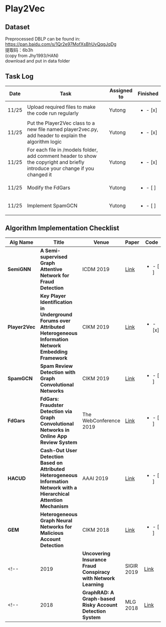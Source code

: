 # Play2Vec

## Dataset
Preprocessed DBLP can be found in:<br/>
https://pan.baidu.com/s/1Qr2e97MofXsBhUvQqgJqDg <br/>
提取码：6b3h <br/>(copy from Jhy1993/HAN)<br/>download and put in data folder

## Task Log
| Date   | Task  |  Assigned to  | Finished |
|-------|--------|--------|-------|
| 11/25 | Upload required files to make the code run regularly | Yutong |<ul><li>- [x] </li></ul> | 
| 11/25 | Put the Player2Vec class to a new file named player2vec.py, add header to explain the algorithm logic  | Yutong | <ul><li>- [x] </li></ul> |
| 11/25 | For each file in /models folder, add comment header to show the copyright and briefly introduce your change if you changed it  | Yutong | <ul><li>- [x] </li></ul> |
| 11/25 | Modify the FdGars   | Yutong | <ul><li>- [ ] </li></ul> |
| 11/25 | Implement SpamGCN   | Yutong | <ul><li>- [ ] </li></ul> |

## Algorithm Implementation Checklist
| Alg Name   | Title  | Venue |  Paper | Code  |
|-------|--------|--------|--------|-----------|
| **SemiGNN** | **A Semi-supervised Graph Attentive Network for Fraud Detection**  | ICDM 2019  |  [Link](https://github.com/yutongD/Player2Vec/tree/yingtong_modification/papers/SemiGNN.pdf)   |  <ul><li>- [ ] </li></ul> |
| **Player2Vec** | **Key Player Identification in Underground Forums over Attributed Heterogeneous Information Network Embedding Framework**  | CIKM 2019  | [Link](http://mason.gmu.edu/~lzhao9/materials/papers/lp0110-zhangA.pdf) | <ul><li>- [x] </li></ul> |
| **SpamGCN** | **Spam Review Detection with Graph Convolutional Networks**  | CIKM 2019  | [Link](https://arxiv.org/abs/1908.10679) | <ul><li>- [ ] </li></ul> |
| **FdGars** | **FdGars: Fraudster Detection via Graph Convolutional Networks in Online App Review System**  | The WebConference 2019 | [Link](https://dl.acm.org/citation.cfm?id=3316586) | <ul><li>- [ ] </li></ul> |
| **HACUD** | **Cash-Out User Detection Based on Attributed Heterogeneous Information Network with a Hierarchical Attention Mechanism**  | AAAI 2019 | [Link](https://aaai.org/ojs/index.php/AAAI/article/view/3884) | <ul><li>- [ ] </li></ul> |
| **GEM** | **Heterogeneous Graph Neural Networks for Malicious Account Detection**  | CIKM 2018 | [Link](https://dl.acm.org/citation.cfm?id=3272010) | <ul><li>- [ ] </li></ul> |
<!-- | 2019 | **Uncovering Insurance Fraud Conspiracy with Network Learning**  | SIGIR 2019 | [Link](https://dl.acm.org/citation.cfm?id=3331184.3331372) | Link | -->
<!-- | 2018 | **GraphRAD: A Graph-based Risky Account Detection System**  | MLG 2018 | [Link](https://www.mlgworkshop.org/2018/papers/MLG2018_paper_12.pdf) | Link | -->
